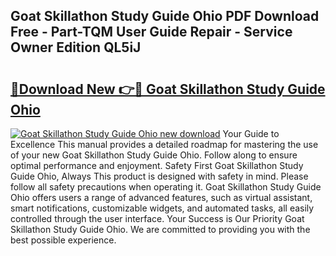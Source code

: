 ## Goat Skillathon Study Guide Ohio PDF Download Free - Part-TQM User Guide Repair - Service Owner Edition QL5iJ

# <h2><a href="http://bc87243.oget.top/?id=Goat+Skillathon+Study+Guide+Ohio">🔗Download New 👉🔴 Goat Skillathon Study Guide Ohio</a></h2>

[![Goat Skillathon Study Guide Ohio new download](https://i.imgur.com/5g1atiW.png)](http://bc87243.oget.top/?id=Goat+Skillathon+Study+Guide+Ohio)
Your Guide to Excellence This manual provides a detailed roadmap for mastering the use of your new Goat Skillathon Study Guide Ohio. Follow along to ensure optimal performance and enjoyment. Safety First Goat Skillathon Study Guide Ohio, Always This product is designed with safety in mind. Please follow all safety precautions when operating it. Goat Skillathon Study Guide Ohio offers users a range of advanced features, such as virtual assistant, smart notifications, customizable widgets, and automated tasks, all easily controlled through the user interface. Your Success is Our Priority Goat Skillathon Study Guide Ohio. We are committed to providing you with the best possible experience.
